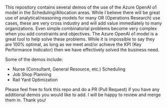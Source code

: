 This repository contains several demos of the use of the Azure OpenAI o1 model in the Scheduling/Allocation areas.  While I believe there will be great use of analytical/reasoning models for many OR (Operations Research) use cases, these are very cross industry and will add value immediately to many organizations.  Even simple combinatorial problems become very complex when you add constraints and objectives.  The Azure OpenAI o1 model is a great tool to help solve these problems.  While it is impossible to say they are 100% optimal, as long as we meet and/or achieve the KPI (Key Performance Indicator) then we have effectively solved the business need.

Some of the demos include:
* Nurse (Consultant, General Resource, etc.) Scheduling
* Job Shop Planning
* Rail Yard Optimization

Please feel free to fork this repo and do a PR (Pull Request) if you have any additional demos you would like to add.  I will be happy to review and merge them in.  Thank you!
